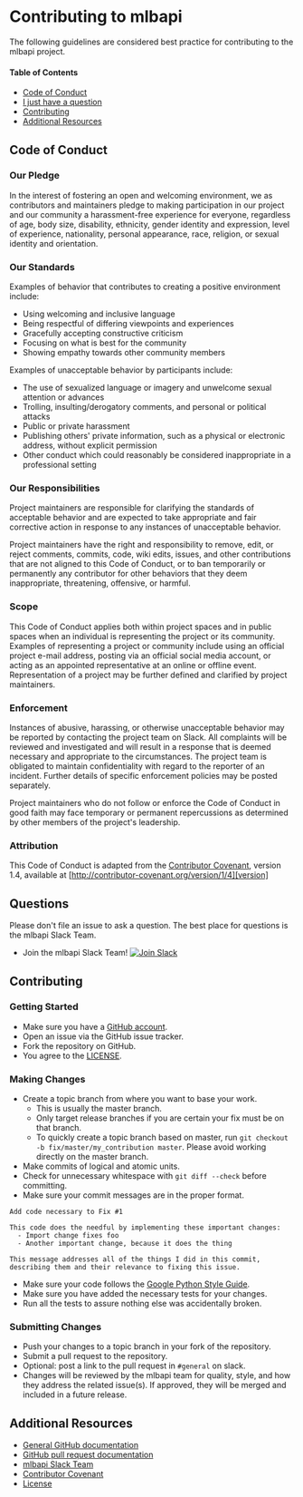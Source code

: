 # Contributing to mlbapi

The following guidelines are considered best practice for contributing to the mlbapi project.

#### Table of Contents

* [Code of Conduct](#code-of-conduct)
* [I just have a question](#questions)
* [Contributing](#contributing)
* [Additional Resources](#additional-resources)

## Code of Conduct
### Our Pledge

In the interest of fostering an open and welcoming environment, we as
contributors and maintainers pledge to making participation in our project and
our community a harassment-free experience for everyone, regardless of age, body
size, disability, ethnicity, gender identity and expression, level of experience,
nationality, personal appearance, race, religion, or sexual identity and
orientation.

### Our Standards

Examples of behavior that contributes to creating a positive environment
include:

* Using welcoming and inclusive language
* Being respectful of differing viewpoints and experiences
* Gracefully accepting constructive criticism
* Focusing on what is best for the community
* Showing empathy towards other community members

Examples of unacceptable behavior by participants include:

* The use of sexualized language or imagery and unwelcome sexual attention or
advances
* Trolling, insulting/derogatory comments, and personal or political attacks
* Public or private harassment
* Publishing others' private information, such as a physical or electronic
  address, without explicit permission
* Other conduct which could reasonably be considered inappropriate in a
  professional setting

### Our Responsibilities

Project maintainers are responsible for clarifying the standards of acceptable
behavior and are expected to take appropriate and fair corrective action in
response to any instances of unacceptable behavior.

Project maintainers have the right and responsibility to remove, edit, or
reject comments, commits, code, wiki edits, issues, and other contributions
that are not aligned to this Code of Conduct, or to ban temporarily or
permanently any contributor for other behaviors that they deem inappropriate,
threatening, offensive, or harmful.

### Scope

This Code of Conduct applies both within project spaces and in public spaces
when an individual is representing the project or its community. Examples of
representing a project or community include using an official project e-mail
address, posting via an official social media account, or acting as an appointed
representative at an online or offline event. Representation of a project may be
further defined and clarified by project maintainers.

### Enforcement

Instances of abusive, harassing, or otherwise unacceptable behavior may be
reported by contacting the project team on Slack. All complaints will be reviewed
and investigated and will result in a response that is deemed necessary and
appropriate to the circumstances. The project team is obligated to maintain
confidentiality with regard to the reporter of an incident. Further details of
specific enforcement policies may be posted separately.

Project maintainers who do not follow or enforce the Code of Conduct in good
faith may face temporary or permanent repercussions as determined by other
members of the project's leadership.

### Attribution

This Code of Conduct is adapted from the [Contributor Covenant][homepage], version 1.4,
available at [http://contributor-covenant.org/version/1/4][version]

[homepage]: http://contributor-covenant.org
[version]: http://contributor-covenant.org/version/1/4/

## Questions
Please don't file an issue to ask a question. The best place for questions is the mlbapi Slack Team.
* Join the mlbapi Slack Team! [![Join Slack](https://img.shields.io/badge/slack-join-blue.svg)](https://pymlbapi-slack-invite.herokuapp.com/)

## Contributing
### Getting Started
* Make sure you have a [GitHub account](https://github.com/signup/free).
* Open an issue via the GitHub issue tracker.
* Fork the repository on GitHub.
* You agree to the
  [LICENSE](https://github.com/trevor-viljoen/mlbapi/blob/master/LICENSE).

### Making Changes
* Create a topic branch from where you want to base your work.
  * This is usually the master branch.
  * Only target release branches if you are certain your fix must be on that branch.
  * To quickly create a topic branch based on master, run `git checkout -b fix/master/my_contribution master`.
    Please avoid working directly on the master branch.
* Make commits of logical and atomic units.
* Check for unnecessary whitespace with `git diff --check` before committing.
* Make sure your commit messages are in the proper format.
```
Add code necessary to Fix #1

This code does the needful by implementing these important changes:
  - Import change fixes foo
  - Another important change, because it does the thing

This message addresses all of the things I did in this commit,
describing them and their relevance to fixing this issue.

```
* Make sure your code follows the [Google Python Style
  Guide](https://github.com/google/styleguide/blob/gh-pages/pyguide.md).
* Make sure you have added the necessary tests for your changes.
* Run all the tests to assure nothing else was accidentally broken.

### Submitting Changes
* Push your changes to a topic branch in your fork of the repository.
* Submit a pull request to the repository.
* Optional: post a link to the pull request in `#general` on slack.
* Changes will be reviewed by the mlbapi team for quality, style, and
  how they address the related issue(s). If approved, they will be
merged and included in a future release.

## Additional Resources
* [General GitHub documentation](https://help.github.com/)
* [GitHub pull request documentation](https://help.github.com/articles/creating-a-pull-request/)
* [mlbapi Slack Team](https://mlbapi.slack.com)
* [Contributor
  Covenant](https://www.contributor-covenant.org/version/1/4/code-of-conduct.html)
* [License](https://github.com/trevor-viljoen/mlbapi/blob/master/LICENSE)

